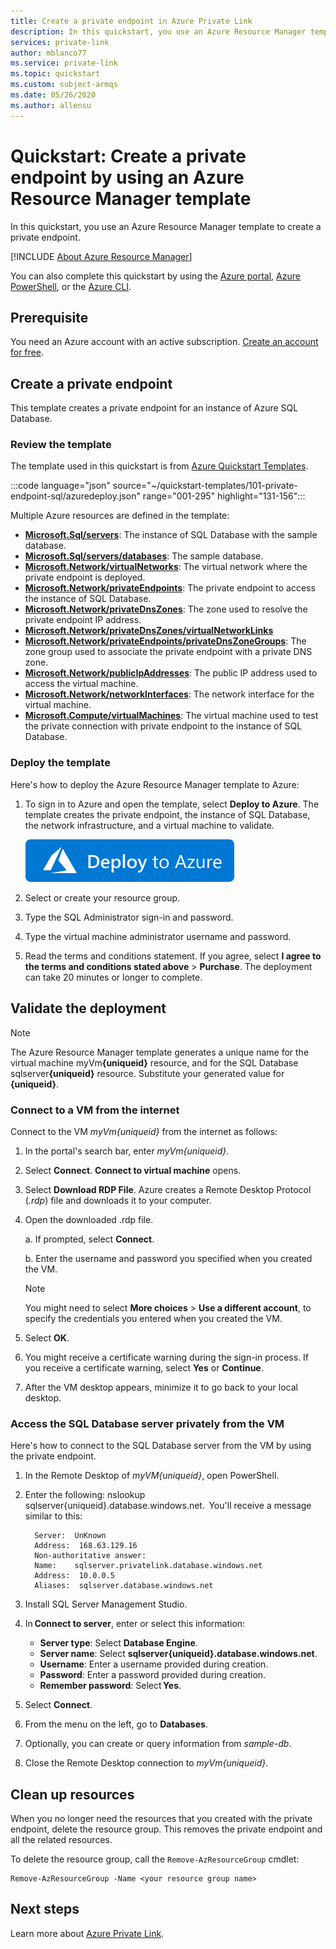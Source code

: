 ```yaml
---
title: Create a private endpoint in Azure Private Link
description: In this quickstart, you use an Azure Resource Manager template to create a private endpoint.
services: private-link
author: mblanco77
ms.service: private-link
ms.topic: quickstart
ms.custom: subject-armqs
ms.date: 05/26/2020
ms.author: allensu
---
```


# Quickstart: Create a private endpoint by using an Azure Resource Manager template

In this quickstart, you use an Azure Resource Manager template to create a private endpoint.

[!INCLUDE [About Azure Resource Manager](../../includes/resource-manager-quickstart-introduction.md)]

You can also complete this quickstart by using the [Azure portal](create-private-endpoint-portal.md), [Azure PowerShell](create-private-endpoint-powershell.md), or the [Azure CLI](create-private-endpoint-cli.md).

## Prerequisite

You need an Azure account with an active subscription. [Create an account for free](https://azure.microsoft.com/free/?WT.mc_id=A261C142F).

## Create a private endpoint

This template creates a private endpoint for an instance of Azure SQL Database.

### Review the template

The template used in this quickstart is from [Azure Quickstart Templates](https://azure.microsoft.com/resources/templates/).

:::code language="json" source="~/quickstart-templates/101-private-endpoint-sql/azuredeploy.json" range="001-295" highlight="131-156":::

Multiple Azure resources are defined in the template:

- [**Microsoft.Sql/servers**](/azure/templates/microsoft.sql/servers): The instance of SQL Database with the sample database.
- [**Microsoft.Sql/servers/databases**](/azure/templates/microsoft.sql/servers/databases): The sample database.
- [**Microsoft.Network/virtualNetworks**](/azure/templates/microsoft.network/virtualnetworks): The virtual network where the private endpoint is deployed.
- [**Microsoft.Network/privateEndpoints**](/azure/templates/microsoft.network/privateendpoints): The private endpoint to access the instance of SQL Database.
- [**Microsoft.Network/privateDnsZones**](/azure/templates/microsoft.network/privatednszones): The zone used to resolve the private endpoint IP address.
- [**Microsoft.Network/privateDnsZones/virtualNetworkLinks**](/azure/templates/microsoft.network/privatednszones/virtualnetworklinks)
- [**Microsoft.Network/privateEndpoints/privateDnsZoneGroups**](/azure/templates/microsoft.network/privateendpoints/privateDnsZoneGroups): The zone group used to associate the private endpoint with a private DNS zone.
- [**Microsoft.Network/publicIpAddresses**](/azure/templates/microsoft.network/publicIpAddresses): The public IP address used to access the virtual machine.
- [**Microsoft.Network/networkInterfaces**](/azure/templates/microsoft.network/networkinterfaces): The network interface for the virtual machine.
- [**Microsoft.Compute/virtualMachines**](/azure/templates/microsoft.compute/virtualmachines): The virtual machine used to test the private connection with private endpoint to the instance of SQL Database.

### Deploy the template

Here's how to deploy the Azure Resource Manager template to Azure:

1. To sign in to Azure and open the template, select **Deploy to Azure**. The template creates the private endpoint, the instance of SQL Database, the network infrastructure, and a virtual machine to validate.

   [![Deploy to Azure](../media/template-deployments/deploy-to-azure.svg)](https://portal.azure.com/#create/Microsoft.Template/uri/https%3A%2F%2Fraw.githubusercontent.com%2FAzure%2Fazure-quickstart-templates%2Fmaster%2F101-private-endpoint-sql%2Fazuredeploy.json)

2. Select or create your resource group.
3. Type the SQL Administrator sign-in and password.
4. Type the virtual machine administrator username and password.
5. Read the terms and conditions statement. If you agree, select **I agree to the terms and conditions stated above** > **Purchase**. The deployment can take 20 minutes or longer to complete.

## Validate the deployment

> [!NOTE]
> The Azure Resource Manager template generates a unique name for the virtual machine myVm<b>{uniqueid}</b> resource, and for the SQL Database sqlserver<b>{uniqueid}</b> resource. Substitute your generated value for **{uniqueid}**.

### Connect to a VM from the internet

Connect to the VM _myVm{uniqueid}_ from the internet as follows:

1. In the portal's search bar, enter _myVm{uniqueid}_.

2. Select **Connect**. **Connect to virtual machine** opens.

3. Select **Download RDP File**. Azure creates a Remote Desktop Protocol (_.rdp_) file and downloads it to your computer.

4. Open the downloaded .rdp file.

   a. If prompted, select **Connect**.

   b. Enter the username and password you specified when you created the VM.

      > [!NOTE]
      > You might need to select **More choices** > **Use a different account**, to specify the credentials you entered when you created the VM.

5. Select **OK**.

6. You might receive a certificate warning during the sign-in process. If you receive a certificate warning, select **Yes** or **Continue**.

7. After the VM desktop appears, minimize it to go back to your local desktop.

### Access the SQL Database server privately from the VM

Here's how to connect to the SQL Database server from the VM by using the private endpoint.

1.  In the Remote Desktop of _myVM{uniqueid}_, open PowerShell.
2.  Enter the following: nslookup sqlserver{uniqueid}.database.windows.net. 
    You'll receive a message similar to this:

    ```
      Server:  UnKnown
      Address:  168.63.129.16
      Non-authoritative answer:
      Name:    sqlserver.privatelink.database.windows.net
      Address:  10.0.0.5
      Aliases:  sqlserver.database.windows.net
    ```

3.  Install SQL Server Management Studio.
4.  In **Connect to server**, enter or select this information:
    - **Server type**: Select **Database Engine**.
    - **Server name**: Select **sqlserver{uniqueid}.database.windows.net**.
    - **Username**: Enter a username provided during creation.
    - **Password**: Enter a password provided during creation.
    - **Remember password**: Select **Yes**.

5.  Select **Connect**.
6.  From the menu on the left, go to **Databases**.
7.  Optionally, you can create or query information from _sample-db_.
8.  Close the Remote Desktop connection to _myVm{uniqueid}_.

## Clean up resources

When you no longer need the resources that you created with the private endpoint, delete the resource group. This removes the private endpoint and all the related resources.

To delete the resource group, call the `Remove-AzResourceGroup` cmdlet:

```azurepowershell-interactive
Remove-AzResourceGroup -Name <your resource group name>
```

## Next steps

Learn more about [Azure Private Link](private-link-overview.md).
